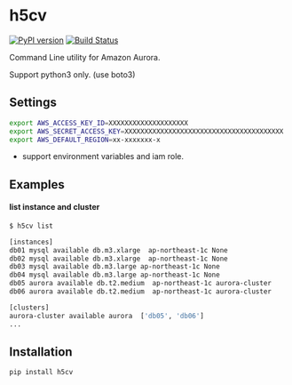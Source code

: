# h5cv

[![PyPI version](https://badge.fury.io/py/h5cv.svg)](https://badge.fury.io/py/h5cv)
[![Build Status](https://secure.travis-ci.org/toyama0919/h5cv.png?branch=master)](http://travis-ci.org/toyama0919/h5cv)

Command Line utility for Amazon Aurora.

Support python3 only. (use boto3)

## Settings

```sh
export AWS_ACCESS_KEY_ID=XXXXXXXXXXXXXXXXXXXX
export AWS_SECRET_ACCESS_KEY=XXXXXXXXXXXXXXXXXXXXXXXXXXXXXXXXXXXXXXXX
export AWS_DEFAULT_REGION=xx-xxxxxxx-x
```

* support environment variables and iam role.

## Examples

#### list instance and cluster

```bash
$ h5cv list

[instances]
db01 mysql available db.m3.xlarge  ap-northeast-1c None
db02 mysql available db.m3.xlarge  ap-northeast-1c None
db03 mysql available db.m3.large ap-northeast-1c None
db04 mysql available db.m3.large ap-northeast-1c None
db05 aurora available db.t2.medium  ap-northeast-1c aurora-cluster
db06 aurora available db.t2.medium  ap-northeast-1c aurora-cluster

[clusters]
aurora-cluster available aurora  ['db05', 'db06']
...
```

## Installation

```sh
pip install h5cv
```

